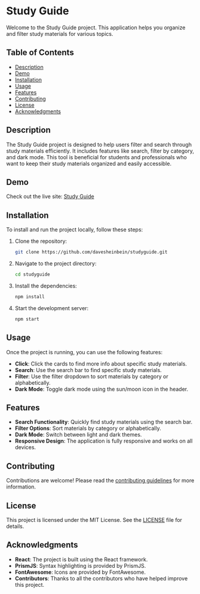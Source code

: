 # Study Guide

Welcome to the Study Guide project. This application helps you organize and filter study materials for various topics.

## Table of Contents

- [Description](#description)
- [Demo](#demo)
- [Installation](#installation)
- [Usage](#usage)
- [Features](#features)
- [Contributing](#contributing)
- [License](#license)
- [Acknowledgments](#acknowledgments)

## Description

The Study Guide project is designed to help users filter and search through study materials efficiently. It includes features like search, filter by category, and dark mode. This tool is beneficial for students and professionals who want to keep their study materials organized and easily accessible.

## Demo

Check out the live site: [Study Guide](https://davesheinbein.github.io/studyguide/)

## Installation

To install and run the project locally, follow these steps:

1. Clone the repository:

   ```sh
   git clone https://github.com/davesheinbein/studyguide.git
   ```

2. Navigate to the project directory:

   ```sh
   cd studyguide
   ```

3. Install the dependencies:

   ```sh
   npm install
   ```

4. Start the development server:

   ```sh
   npm start
   ```

## Usage

Once the project is running, you can use the following features:

- **Click**: Click the cards to find more info about specific study materials.
- **Search**: Use the search bar to find specific study materials.
- **Filter**: Use the filter dropdown to sort materials by category or alphabetically.
- **Dark Mode**: Toggle dark mode using the sun/moon icon in the header.

## Features

- **Search Functionality**: Quickly find study materials using the search bar.
- **Filter Options**: Sort materials by category or alphabetically.
- **Dark Mode**: Switch between light and dark themes.
- **Responsive Design**: The application is fully responsive and works on all devices.

## Contributing

Contributions are welcome! Please read the [contributing guidelines](CONTRIBUTING.md) for more information.

## License

This project is licensed under the MIT License. See the [LICENSE](LICENSE) file for details.

## Acknowledgments

- **React**: The project is built using the React framework.
- **PrismJS**: Syntax highlighting is provided by PrismJS.
- **FontAwesome**: Icons are provided by FontAwesome.
- **Contributors**: Thanks to all the contributors who have helped improve this project.
